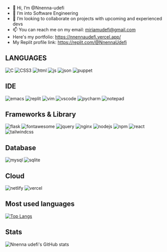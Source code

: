 - 👋 Hi, I’m @Nnenna-udefi
- 👀 I’m into Software Engineering 
- 💞️ I’m looking to collaborate on projects with upcoming and  experienced devs
- 📫 You can reach me on my email: miriamudefi@gmail.com
- Here's my portfolio: https://nnennaudefi.vercel.app/
- My Replit profile link: https://replit.com/@NnennaUdefi

## LANGUAGES
![C](https://img.shields.io/badge/C-00599C?style=for-the-badge&logo=c&logoColor=white "C")
![CSS3](https://img.shields.io/badge/CSS3-1572B6?style=for-the-badge&logo=css3&logoColor=white)
![html](https://img.shields.io/badge/HTML5-E34F26?style=for-the-badge&logo=html5&logoColor=white)
![js](https://img.shields.io/badge/JavaScript-323330?style=for-the-badge&logo=javascript&logoColor=F7DF1E)
![json](https://img.shields.io/badge/json-5E5C5C?style=for-the-badge&logo=json&logoColor=white)
![puppet](https://img.shields.io/badge/Python-FFD43B?style=for-the-badge&logo=python&logoColor=blue)

## IDE
![emacs](https://img.shields.io/badge/Emacs-%237F5AB6.svg?&style=for-the-badge&logo=gnu-emacs&logoColor=white)
![replit](https://img.shields.io/badge/replit-667881?style=for-the-badge&logo=replit&logoColor=white)
![vim](https://img.shields.io/badge/VIM-%2311AB00.svg?&style=for-the-badge&logo=vim&logoColor=white)
![vscode](https://img.shields.io/badge/Visual_Studio_Code-0078D4?style=for-the-badge&logo=visual%20studio%20code&logoColor=white)
![pycharm](https://img.shields.io/badge/PyCharm-000000.svg?&style=for-the-badge&logo=PyCharm&logoColor=white)
![notepad](https://img.shields.io/badge/Notepad++-90E59A.svg?style=for-the-badge&logo=notepad%2B%2B&logoColor=black)

## Frameworks & Library
![flask](https://img.shields.io/badge/Flask-000000?style=for-the-badge&logo=flask&logoColor=white)
![fontawesome](https://img.shields.io/badge/Font_Awesome-339AF0?style=for-the-badge&logo=fontawesome&logoColor=white)
![jquery](https://img.shields.io/badge/jQuery-0769AD?style=for-the-badge&logo=jquery&logoColor=white)
![nginx](https://img.shields.io/badge/Nginx-009639?style=for-the-badge&logo=nginx&logoColor=white)
![nodejs](https://img.shields.io/badge/Node.js-339933?style=for-the-badge&logo=nodedotjs&logoColor=white)
![npm](https://img.shields.io/badge/npm-CB3837?style=for-the-badge&logo=npm&logoColor=white)
![react](https://img.shields.io/badge/React-20232A?style=for-the-badge&logo=react&logoColor=61DAFB)
![tailwindcss](https://img.shields.io/badge/Tailwind_CSS-38B2AC?style=for-the-badge&logo=tailwind-css&logoColor=white)


## Database
![mysql](https://img.shields.io/badge/MySQL-005C84?style=for-the-badge&logo=mysql&logoColor=white)
![sqlite](https://img.shields.io/badge/SQLite-07405E?style=for-the-badge&logo=sqlite&logoColor=white)

## Cloud
![netlify](https://img.shields.io/badge/Netlify-00C7B7?style=for-the-badge&logo=netlify&logoColor=white)
![vercel](https://img.shields.io/badge/Vercel-000000?style=for-the-badge&logo=vercel&logoColor=white)

## Most used languages
[![Top Langs](https://github-readme-stats.vercel.app/api/top-langs/?username=Nnenna-udefi&layout=donut)](https://github.com/Nnenna-udefi/github-readme-stats)

## Stats
![Nnenna udefi's GitHub stats](https://github-readme-stats.vercel.app/api?username=Nnenna-udefi&show_icons=true&bg_color=00000000)
<!---
Nnenna-udefi/Nnenna-udefi is a ✨ special ✨ repository because its `README.md` (this file) appears on your GitHub profile.
You can click the Preview link to take a look at your changes.
--->
